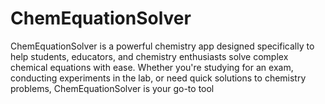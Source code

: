 # ChemEquationSolver
ChemEquationSolver is a powerful chemistry app designed specifically to help students, educators, and chemistry enthusiasts solve complex chemical equations with ease. Whether you're studying for an exam, conducting experiments in the lab, or need quick solutions to chemistry problems, ChemEquationSolver is your go-to tool
